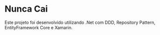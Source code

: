 # Nunca Cai

Este projeto foi desenvolvido utilizando .Net com DDD, Repository Pattern, EntityFramework Core e Xamarin.
